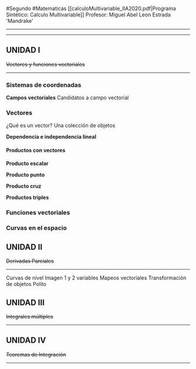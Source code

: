 #Segundo #Matematicas
[[calculoMultivariable_IIA2020.pdf|Programa Sintético: Calculo Multivariable]]
Profesor: Miguel Abel Leon Estrada 'Mandrake'
____
____
## UNIDAD I
~~Vectores y funciones vectoriales~~
____
### Sistemas de coordenadas
__Campos vectoriales__
Candidatos a campo vectorial
### Vectores
¿Qué es un vector?
Una colección de objetos 

__Dependencia e independencia lineal__

#### Productos con vectores 

__Producto escalar__

__Producto punto__

__Producto cruz__

__Productos triples__

### Funciones vectoriales


### Curvas en el espacio


## UNIDAD II
~~Derivadas Parciales~~
____
Curvas de nivel 
Imagen 1 y 2 variables
Mapeos vectoriales
Transformación de objetos Polito

## UNIDAD III
~~Integrales múltiples~~
____

## UNIDAD IV
~~Teoremas de Integración~~
____

